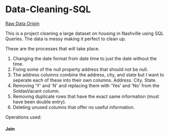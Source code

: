 # Data-Cleaning-SQL

<a href="https://www.kaggle.com/tmthyjames/nashville-housing-data-1/data">Raw Data Origin</a>

This is a project cleaning a large dataset on housing in Nashville using SQL Queries. The data is messy making it perfect to clean up.

These are the processes that will take place. 

1. Changing the date format from date time to just the date without the time.
2. Fixing some of the null property address that should not be null.
3. The address columns combine the address, city, and state but I want to seperate each of these into their own columns. Address. City. State.
4. Removing 'Y' and 'N' and replacing them with 'Yes' and 'No' from the SoldasVacant column.
5. Removing duplicate rows that have the exact same information (must have been double entry).
6. Deleting unused columns that offer no useful information. 

Operations used:
#### Join

